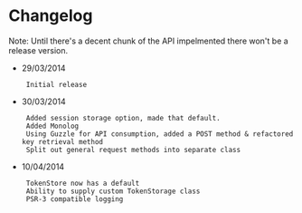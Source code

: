 # Changelog

Note: Until there's a decent chunk of the API impelmented there won't be a release version.

 - 29/03/2014

        Initial release

 - 30/03/2014

        Added session storage option, made that default.
        Added Monolog
        Using Guzzle for API consumption, added a POST method & refactored key retrieval method
        Split out general request methods into separate class

 - 10/04/2014

        TokenStore now has a default
        Ability to supply custom TokenStorage class
        PSR-3 compatible logging
